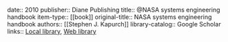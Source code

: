 date:: 2010
publisher:: Diane Publishing
title:: @NASA systems engineering handbook
item-type:: [[book]]
original-title:: NASA systems engineering handbook
authors:: [[Stephen J. Kapurch]]
library-catalog:: Google Scholar
links:: [Local library](zotero://select/library/items/HCLQFZIK), [Web library](https://www.zotero.org/users/6520516/items/HCLQFZIK)
